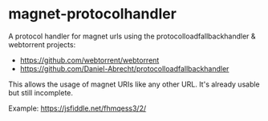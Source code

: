 # magnet-protocolhandler

A protocol handler for magnet urls using the protocolloadfallbackhandler & webtorrent projects:
 * https://github.com/webtorrent/webtorrent
 * https://github.com/Daniel-Abrecht/protocolloadfallbackhandler

This allows the usage of magnet URIs like any other URL. It's already usable but still incomplete.

Example: https://jsfiddle.net/fhmqess3/2/
